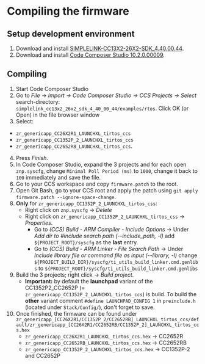 # Compiling the firmware

## Setup development environment
1. Download and install [SIMPLELINK-CC13X2-26X2-SDK_4.40.00.44](http://www.ti.com/tool/download/SIMPLELINK-CC13X2-26X2-SDK).
1. Download and install [Code Composer Studio 10.2.0.00009](http://www.ti.com/tool/CCSTUDIO).

## Compiling
1. Start Code Composer Studio
1. Go to *File -> Import -> Code Composer Studio -> CCS Projects -> Select* search-directory: `simplelink_cc13x2_26x2_sdk_4_40_00_44/examples/rtos`. Click OK (or Open) in the file browser window
1. Select:
 - `zr_genericapp_CC26X2R1_LAUNCHXL_tirtos_ccs`
 - `zr_genericapp_CC1352P_2_LAUNCHXL_tirtos_ccs`
 - `zr_genericapp_CC2652RB_LAUNCHXL_tirtos_ccs`. 
4. Press *Finish*.
1. In Code Composer Studio, expand the 3 projects and for each open `znp.syscfg`, change `Minimal Poll Period (ms)` to `1000`, change it back to `100` immediately and save the file.
1. Go to your CCS workspace and copy `firmware.patch` to the root.
1. Open Git Bash, go to your CCS root and apply the patch using `git apply firmware.patch --ignore-space-change`.
1. **Only** for `zr_genericapp_CC1352P_2_LAUNCHXL_tirtos_css`:
    - Right click on `znp.syscfg` -> *Delete*
    - Right click on `zr_genericapp_CC1352P_2_LAUNCHXL_tirtos_css` -> *Properties*.
        - Go to *(CCS) Build* - *ARM Compiler* - *Include Options* -> Under *Add dir to #include search path (--include_path, -l)* add `${PROJECT_ROOT}/syscfg` as the **last** entry.
        - Go to *(CCS) Build* - *ARM Linker* - *File Search Path* -> Under *Include library file or command file as input (--library, -l)* change `${PROJECT_BUILD_DIR}/syscfg/ti_utils_build_linker.cmd.genlibs` to `${PROJECT_ROOT}/syscfg/ti_utils_build_linker.cmd.genlibs`
8. Build the 3 projects; right click -> *Build project*.
    - **Important:** by default the **launchpad** variant of the CC1352P2_CC2652P (= `zr_genericapp_CC1352P_2_LAUNCHXL_tirtos_ccs`) is build. To build the **other** variant comment `#define LAUNCHPAD_CONFIG 1` in `preinclude.h` (located under `Stack/Config/`), don't forget to save.
9. Once finished, the firmware can be found under `zr_genericapp_[CC26X2R1/CC1352P_2/CC2652RB]_LAUNCHXL_tirtos_ccs/default/zr_genericapp_[CC26X2R1/CC2652RB/CC1352P_2]_LAUNCHXL_tirtos_ccs.hex`
    - `zr_genericapp_CC26X2R1_LAUNCHXL_tirtos_ccs.hex` -> CC2652R
    - `zr_genericapp_CC2652RB_LAUNCHXL_tirtos_ccs.hex` -> CC2652RB
    - `zr_genericapp_CC1352P_2_LAUNCHXL_tirtos_ccs.hex` -> CC1352P-2 and CC2652P

